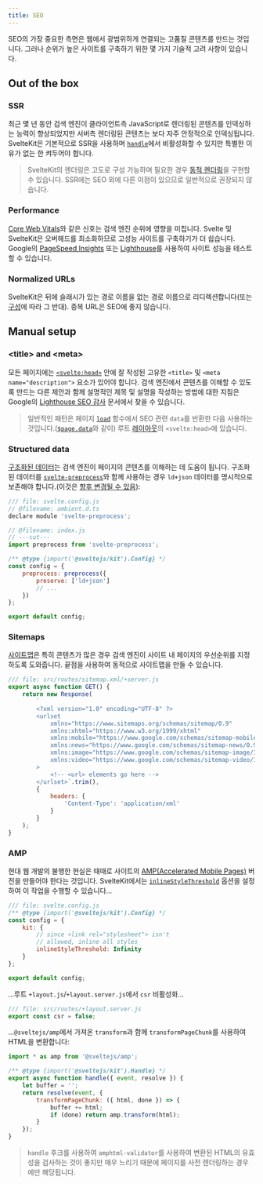 ```yaml
---
title: SEO
---
```


SEO의 가장 중요한 측면은 웹에서 광범위하게 연결되는 고품질 콘텐츠를 만드는 것입니다. 그러나 순위가 높은 사이트를 구축하기 위한 몇 가지 기술적 고려 사항이 있습니다.

## Out of the box

### SSR

최근 몇 년 동안 검색 엔진이 클라이언트측 JavaScript로 렌더링된 콘텐츠를 인덱싱하는 능력이 향상되었지만 서버측 렌더링된 콘텐츠는 보다 자주 안정적으로 인덱싱됩니다. SvelteKit은 기본적으로 SSR을 사용하며 [`handle`](/docs/hooks#server-hooks-handle)에서 비활성화할 수 있지만 특별한 이유가 없는 한 켜두어야 합니다.

> SvelteKit의 렌더링은 고도로 구성 가능하며 필요한 경우 [동적 렌더링](https://developers.google.com/search/docs/advanced/javascript/dynamic-rendering)을 구현할 수 있습니다. SSR에는 SEO 외에 다른 이점이 있으므로 일반적으로 권장되지 않습니다.

### Performance

[Core Web Vitals](https://web.dev/vitals/#core-web-vitals)와 같은 신호는 검색 엔진 순위에 영향을 미칩니다. Svelte 및 SvelteKit은 오버헤드를 최소화하므로 고성능 사이트를 구축하기가 더 쉽습니다. Google의 [PageSpeed Insights](https://pagespeed.web.dev/) 또는 [Lighthouse](https://developers.google.com/web/tools/lighthouse)를 사용하여 사이트 성능을 테스트할 수 있습니다.

### Normalized URLs

SvelteKit은 뒤에 슬래시가 있는 경로 이름을 없는 경로 이름으로 리디렉션합니다(또는 [구성](/docs/page-options#trailingslash)에 따라 그 반대). 중복 URL은 SEO에 좋지 않습니다.

## Manual setup

### &lt;title&gt; and &lt;meta&gt;

모든 페이지에는 [`<svelte:head>`](https://svelte.dev/docs#template-syntax-svelte-head) 안에 잘 작성된 고유한 `<title>` 및 `<meta name="description">` 요소가 있어야 합니다. 검색 엔진에서 콘텐츠를 이해할 수 있도록 만드는 다른 제안과 함께 설명적인 제목 및 설명을 작성하는 방법에 대한 지침은 Google의 [Lighthouse SEO 감사](https://web.dev/lighthouse-seo/) 문서에서 찾을 수 있습니다.

> 일반적인 패턴은 페이지 [`load`](/docs/load) 함수에서 SEO 관련 `data`를 반환한 다음 사용하는 것입니다.([`$page.data`](/docs/modules#$app-stores)와 같이) 루트 [레이아웃](/docs/routing#layout)의 `<svelte:head>`에 있습니다.

### Structured data

[구조화된 데이터](https://developers.google.com/search/docs/advanced/structured-data/intro-structured-data)는 검색 엔진이 페이지의 콘텐츠를 이해하는 데 도움이 됩니다. 구조화된 데이터를 [`svelte-preprocess`](https://github.com/sveltejs/svelte-preprocess)와 함께 사용하는 경우 `ld+json` 데이터를 명시적으로 보존해야 합니다.(이것은 [향후 변경될 수 있음](https://github.com/sveltejs/svelte-preprocess/issues/305)):

```js
/// file: svelte.config.js
// @filename: ambient.d.ts
declare module 'svelte-preprocess';

// @filename: index.js
// ---cut---
import preprocess from 'svelte-preprocess';

/** @type {import('@sveltejs/kit').Config} */
const config = {
	preprocess: preprocess({
		preserve: ['ld+json']
		// ...
	})
};

export default config;
```

### Sitemaps

[사이트맵](https://developers.google.com/search/docs/advanced/sitemaps/build-sitemap)은 특히 콘텐츠가 많은 경우 검색 엔진이 사이트 내 페이지의 우선순위를 지정하도록 도와줍니다. 끝점을 사용하여 동적으로 사이트맵을 만들 수 있습니다.

```js
/// file: src/routes/sitemap.xml/+server.js
export async function GET() {
	return new Response(
		`
		<?xml version="1.0" encoding="UTF-8" ?>
		<urlset
			xmlns="https://www.sitemaps.org/schemas/sitemap/0.9"
			xmlns:xhtml="https://www.w3.org/1999/xhtml"
			xmlns:mobile="https://www.google.com/schemas/sitemap-mobile/1.0"
			xmlns:news="https://www.google.com/schemas/sitemap-news/0.9"
			xmlns:image="https://www.google.com/schemas/sitemap-image/1.1"
			xmlns:video="https://www.google.com/schemas/sitemap-video/1.1"
		>
			<!-- <url> elements go here -->
		</urlset>`.trim(),
		{
			headers: {
				'Content-Type': 'application/xml'
			}
		}
	);
}
```

### AMP

현대 웹 개발의 불행한 현실은 때때로 사이트의 [AMP(Accelerated Mobile Pages)](https://amp.dev/) 버전을 만들어야 한다는 것입니다. SvelteKit에서는 [`inlineStyleThreshold`](/docs/configuration#inlinestylethreshold) 옵션을 설정하여 이 작업을 수행할 수 있습니다...

```js
/// file: svelte.config.js
/** @type {import('@sveltejs/kit').Config} */
const config = {
	kit: {
		// since <link rel="stylesheet"> isn't
		// allowed, inline all styles
		inlineStyleThreshold: Infinity
	}
};

export default config;
```

...루트 `+layout.js`/`+layout.server.js`에서 `csr` 비활성화...

```js
/// file: src/routes/+layout.server.js
export const csr = false;
```

...`@sveltejs/amp`에서 가져온 `transform`과 함께 `transformPageChunk`를 사용하여 HTML을 변환합니다:

```js
import * as amp from '@sveltejs/amp';

/** @type {import('@sveltejs/kit').Handle} */
export async function handle({ event, resolve }) {
	let buffer = '';
	return resolve(event, {
		transformPageChunk: ({ html, done }) => {
			buffer += html;
			if (done) return amp.transform(html);
		}
	});
}
```

> `handle` 후크를 사용하여 `amphtml-validator`를 사용하여 변환된 HTML의 유효성을 검사하는 것이 좋지만 매우 느리기 때문에 페이지를 사전 렌더링하는 경우에만 해당됩니다.
